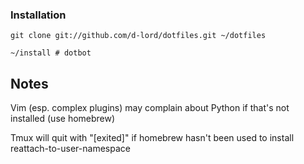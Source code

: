 ### Installation

    git clone git://github.com/d-lord/dotfiles.git ~/dotfiles

    ~/install # dotbot

## Notes
Vim (esp. complex plugins) may complain about Python if that's not installed (use homebrew)

Tmux will quit with "[exited]" if homebrew hasn't been used to install reattach-to-user-namespace

